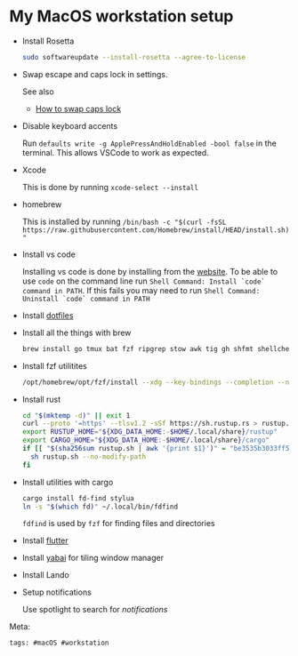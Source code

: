# My MacOS workstation setup

- Install Rosetta

  ```bash
  sudo softwareupdate --install-rosetta --agree-to-license
  ```

- Swap escape and caps lock in settings.

  See also

  - [How to swap caps lock](../91)

- Disable keyboard accents

  Run `defaults write -g ApplePressAndHoldEnabled -bool false` in the terminal. This allows VSCode to work as expected.

- Xcode

  This is done by running `xcode-select --install`

- homebrew

  This is installed by running `/bin/bash -c "$(curl -fsSL
https://raw.githubusercontent.com/Homebrew/install/HEAD/install.sh)"`

- Install vs code

  Installing vs code is done by installing from the [website]. To be able to use `code` on the command line run `` Shell Command: Install `code` command in PATH ``. If this fails you may need to run `` Shell Command: Uninstall `code` command in PATH ``

- Install [dotfiles]

- Install all the things with brew

  ```bash
  brew install go tmux bat fzf ripgrep stow awk tig gh shfmt shellcheck exa coreutils httpie
  ```

- Install fzf utilitites

  ```bash
  /opt/homebrew/opt/fzf/install --xdg --key-bindings --completion --no-update-rc
  ```

- Install rust

  ```bash
  cd "$(mktemp -d)" || exit 1
  curl --proto '=https' --tlsv1.2 -sSf https://sh.rustup.rs > rustup.sh
  export RUSTUP_HOME="${XDG_DATA_HOME:-$HOME/.local/share}/rustup"
  export CARGO_HOME="${XDG_DATA_HOME:-$HOME/.local/share}/cargo"
  if [[ "$(sha256sum rustup.sh | awk '{print $1}')" = "be3535b3033ff5e0ecc4d589a35d3656f681332f860c5fd6684859970165ddcc" ]]; then
    sh rustup.sh --no-modify-path
  fi
  ```

- Install utilities with cargo

  ```bash
  cargo install fd-find stylua
  ln -s "$(which fd)" ~/.local/bin/fdfind
  ```

  `fdfind` is used by `fzf` for finding files and directories

- Install [flutter]

- Install [yabai](../103) for tiling window manager

- Install Lando

[dotfiles]: https://github.com/jlrickert/dotfiles
[website]: https://code.visualstudio.com/
[flutter]: ../100

- Setup notifications

  Use spotlight to search for _notifications_

Meta:

    tags: #macOS #workstation
